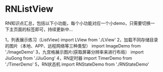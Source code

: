 # RNListView
RN知识点汇总，包括以下小功能，每个小功能对应一个小demo，只需要切换一下主页面的标签即可，持续更新中...

1，列表展示练习（ListView)
import LView from './LView'
2，加载不同存储目录的图片（本地、APP、远程网络等三种类型）
import ImageDemo from './ImageDemo'
3，九宫格展示图片(获取屏幕分辨率来进行布局）
import JiuGong  from './JiuGong'
4，RN定时器
import TimerDemo from './TimerDemo'
5，RN状态机
import RNStateDemo from './RNStateDemo'


